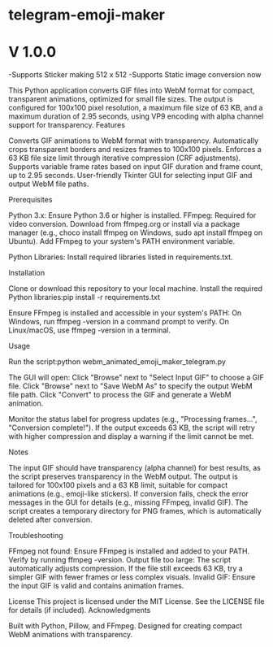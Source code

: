 # telegram-emoji-maker

# V 1.0.0

-Supports Sticker making 512 x 512
-Supports Static image conversion now

This Python application converts GIF files into WebM format for compact, transparent animations, optimized for small file sizes. The output is configured for 100x100 pixel resolution, a maximum file size of 63 KB, and a maximum duration of 2.95 seconds, using VP9 encoding with alpha channel support for transparency.
Features

Converts GIF animations to WebM format with transparency.
Automatically crops transparent borders and resizes frames to 100x100 pixels.
Enforces a 63 KB file size limit through iterative compression (CRF adjustments).
Supports variable frame rates based on input GIF duration and frame count, up to 2.95 seconds.
User-friendly Tkinter GUI for selecting input GIF and output WebM file paths.

Prerequisites

Python 3.x: Ensure Python 3.6 or higher is installed.
FFmpeg: Required for video conversion. Download from ffmpeg.org or install via a package manager (e.g., choco install ffmpeg on Windows, sudo apt install ffmpeg on Ubuntu).
Add FFmpeg to your system's PATH environment variable.


Python Libraries: Install required libraries listed in requirements.txt.

Installation

Clone or download this repository to your local machine.
Install the required Python libraries:pip install -r requirements.txt


Ensure FFmpeg is installed and accessible in your system's PATH:
On Windows, run ffmpeg -version in a command prompt to verify.
On Linux/macOS, use ffmpeg -version in a terminal.



Usage

Run the script:python webm_animated_emoji_maker_telegram.py


The GUI will open:
Click "Browse" next to "Select Input GIF" to choose a GIF file.
Click "Browse" next to "Save WebM As" to specify the output WebM file path.
Click "Convert" to process the GIF and generate a WebM animation.


Monitor the status label for progress updates (e.g., "Processing frames...", "Conversion complete!").
If the output exceeds 63 KB, the script will retry with higher compression and display a warning if the limit cannot be met.

Notes

The input GIF should have transparency (alpha channel) for best results, as the script preserves transparency in the WebM output.
The output is tailored for 100x100 pixels and a 63 KB limit, suitable for compact animations (e.g., emoji-like stickers).
If conversion fails, check the error messages in the GUI for details (e.g., missing FFmpeg, invalid GIF).
The script creates a temporary directory for PNG frames, which is automatically deleted after conversion.

Troubleshooting

FFmpeg not found: Ensure FFmpeg is installed and added to your PATH. Verify by running ffmpeg -version.
Output file too large: The script automatically adjusts compression. If the file still exceeds 63 KB, try a simpler GIF with fewer frames or less complex visuals.
Invalid GIF: Ensure the input GIF is valid and contains animation frames.

License
This project is licensed under the MIT License. See the LICENSE file for details (if included).
Acknowledgments

Built with Python, Pillow, and FFmpeg.
Designed for creating compact WebM animations with transparency.
